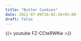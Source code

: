 ```yaml
---
title: "Butter Cookies"
date: 2021-07-09T16:02:26+01:00
draft: false
---
```


{{< youtube FZ-CCteRWKw >}}
<br>